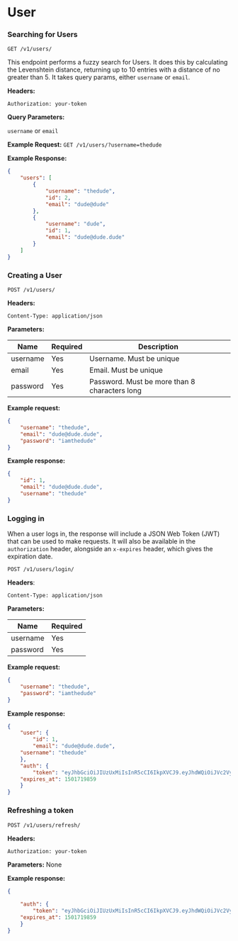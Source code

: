 # User

### Searching for Users

`GET /v1/users/`

This endpoint performs a fuzzy search for Users. It does this by calculating the Levenshtein distance, returning up to 10 entries with a distance of no greater than 5. It takes query params, either `username` or `email`.

**Headers:**

`Authorization: your-token`

**Query Parameters:**

`username` or `email`

**Example Request:**
`GET /v1/users/?username=thedude`

**Example Response:**
```json
{
    "users": [
        {
            "username": "thedude",
            "id": 2,
            "email": "dude@dude"
        },
        {
            "username": "dude",
            "id": 1,
            "email": "dude@dude.dude"
        }
    ]
}
```


### Creating a User

`POST /v1/users/`

**Headers:**

`Content-Type: application/json`

**Parameters:**

|**Name**|**Required**|**Description**|
| -------- | ---------- | ------------- |
| username | Yes        | Username. Must be unique |
| email    | Yes        | Email. Must be unique |
| password | Yes        | Password. Must be more than 8 characters long |

**Example request:**

```json
{
	"username": "thedude",
	"email": "dude@dude.dude",
	"password": "iamthedude"
}
```

**Example response:**

```json
{
    "id": 1,
    "email": "dude@dude.dude",
    "username": "thedude"
}
```

### Logging in

When a user logs in, the response will include a JSON Web Token (JWT) that can be used to make requests. It will also be available in the `authorization` header, alongside an `x-expires` header, which gives the expiration date.

`POST /v1/users/login/`

**Headers**:

`Content-Type: application/json`

**Parameters:**

|**Name**|**Required**|
| -------- | ---------- |
| username | Yes        |
| password | Yes        |

**Example request:**

```json
{
	"username": "thedude",
	"password": "iamthedude"
}
```

**Example response:**

```json
{
    "user": {
        "id": 1,
        "email": "dude@dude.dude",
	"username": "thedude"
    },
    "auth": {
    	"token": "eyJhbGciOiJIUzUxMiIsInR5cCI6IkpXVCJ9.eyJhdWQiOiJVc2VyOjEiLCJleHAiOjE1MDEwMzY5OTUsImlhdCI6MTUwMDk1MDU5NSwiaXNzIjoiQVBJIiwianRpIjoiZWIxYWIzYmItMDZhNi00MjI5LWI1ZDUtZTUxM2JlMTJlYTU0IiwicGVtIjp7fSwic3ViIjoiVXNlcjoxIiwidHlwIjoiYWNjZXNzIn0.AvyI2nd9YjGRydRgsGpg6sdGeu3FA373rvef6HU7z0bMXhua6B06OedPYmLFcwiQZG2PioJ_dsq7eSCpFnHAtQ",
	"expires_at": 1501719859
    }
}
```

### Refreshing a token

`POST /v1/users/refresh/`

**Headers:**

`Authorization: your-token`

**Parameters:**
None

**Example response:**
```json
{
    
    "auth": {
    	"token": "eyJhbGciOiJIUzUxMiIsInR5cCI6IkpXVCJ9.eyJhdWQiOiJVc2VyOjEiLCJleHAiOjE1MDEwMzY5OTUsImlhdCI6MTUwMDk1MDU5NSwiaXNzIjoiQVBJIiwianRpIjoiZWIxYWIzYmItMDZhNi00MjI5LWI1ZDUtZTUxM2JlMTJlYTU0IiwicGVtIjp7fSwic3ViIjoiVXNlcjoxIiwidHlwIjoiYWNjZXNzIn0.AvyI2nd9YjGRydRgsGpg6sdGeu3FA373rvef6HU7z0bMXhua6B06OedPYmLFcwiQZG2PioJ_dsq7eSCpFnHAtQ",
	"expires_at": 1501719859
    }
}
```
